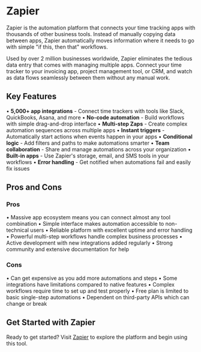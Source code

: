 # Zapier

Zapier is the automation platform that connects your time tracking apps with thousands of other business tools. Instead of manually copying data between apps, Zapier automatically moves information where it needs to go with simple "if this, then that" workflows.

Used by over 2 million businesses worldwide, Zapier eliminates the tedious data entry that comes with managing multiple apps. Connect your time tracker to your invoicing app, project management tool, or CRM, and watch as data flows seamlessly between them without any manual work.

## Key Features

• **5,000+ app integrations** - Connect time trackers with tools like Slack, QuickBooks, Asana, and more
• **No-code automation** - Build workflows with simple drag-and-drop interface
• **Multi-step Zaps** - Create complex automation sequences across multiple apps
• **Instant triggers** - Automatically start actions when events happen in your apps
• **Conditional logic** - Add filters and paths to make automations smarter
• **Team collaboration** - Share and manage automations across your organization
• **Built-in apps** - Use Zapier's storage, email, and SMS tools in your workflows
• **Error handling** - Get notified when automations fail and easily fix issues

## Pros and Cons

### Pros
• Massive app ecosystem means you can connect almost any tool combination
• Simple interface makes automation accessible to non-technical users
• Reliable platform with excellent uptime and error handling
• Powerful multi-step workflows handle complex business processes
• Active development with new integrations added regularly
• Strong community and extensive documentation for help

### Cons
• Can get expensive as you add more automations and steps
• Some integrations have limitations compared to native features
• Complex workflows require time to set up and test properly
• Free plan is limited to basic single-step automations
• Dependent on third-party APIs which can change or break

## Get Started with Zapier

Ready to get started? Visit [Zapier](https://zapier.com) to explore the platform and begin using this tool.